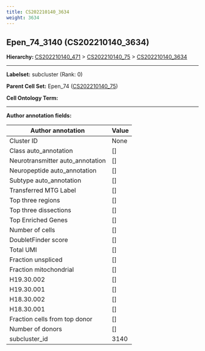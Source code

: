 ```yaml
---
title: CS202210140_3634
weight: 3634
---
```

## Epen_74_3140 (CS202210140_3634)
<b>Hierarchy: </b>
[CS202210140_471](https://purl.brain-bican.org/taxonomy/CS202210140#CS202210140_471) >
[CS202210140_75](https://purl.brain-bican.org/taxonomy/CS202210140#CS202210140_75) >
[CS202210140_3634](https://purl.brain-bican.org/taxonomy/CS202210140#CS202210140_3634)

---


**Labelset:** subcluster (Rank: 0)

**Parent Cell Set:** Epen_74 ([CS202210140_75](https://purl.brain-bican.org/taxonomy/CS202210140#CS202210140_75))



**Cell Ontology Term:** 

[MARKER GENES.]: #


---

[TRANSFERRED ANNOTATIONS.]: #


[AUTHOR ANNOTATION FIELDS.]: #


**Author annotation fields:**

| Author annotation | Value |
|-------------------|-------|
|Cluster ID|None|
|Class auto_annotation|[]|
|Neurotransmitter auto_annotation|[]|
|Neuropeptide auto_annotation|[]|
|Subtype auto_annotation|[]|
|Transferred MTG Label|[]|
|Top three regions|[]|
|Top three dissections|[]|
|Top Enriched Genes|[]|
|Number of cells|[]|
|DoubletFinder score|[]|
|Total UMI|[]|
|Fraction unspliced|[]|
|Fraction mitochondrial|[]|
|H19.30.002|[]|
|H19.30.001|[]|
|H18.30.002|[]|
|H18.30.001|[]|
|Fraction cells from top donor|[]|
|Number of donors|[]|
|subcluster_id|3140|
